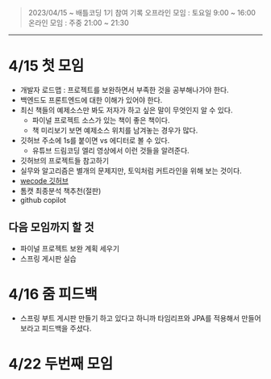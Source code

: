 > 2023/04/15 ~
> 배틀코딩 1기 참여 기록
> 오프라인 모임 : 토요일 9:00 ~ 16:00
> 온라인 모임 : 주중 21:00 ~ 21:30
---

# 4/15 첫 모임

- 개발자 로드맵 : 프로젝트를 보완하면서 부족한 것을 공부해나가야 한다.
- 백엔드도 프론트엔드에 대한 이해가 있어야 한다.
- 최신 책들의 예제소스만 봐도 저자가 하고 싶은 말이 무엇인지 알 수 있다.
  - 파이널 프로젝트 소스가 있는 책이 좋은 책이다.
  - 책 미리보기 보면 예제소스 위치를 남겨놓는 경우가 많다.
- 깃허브 주소에 1s를 붙이면 vs 에디터로 볼 수 있다.
  - 유튜브 드림코딩 엘리 영상에서 이런 것들을 알려준다.
- 깃허브의 프로젝트들 참고하기
- 실무와 알고리즘은 별개의 문제지만, 토익처럼 커트라인을 위해 보는 것이다.
- [wecode 깃허브](https://github.com/wecode-bootcamp-korea)
- 톰캣 최종분석 책추천(절판)
- github copilot

## 다음 모임까지 할 것
- 파이널 프로젝트 보완 계획 세우기
- 스프링 게시판 실습

# 4/16 줌 피드백
- 스프링 부트 게시판 만들기 하고 있다고 하니까 타임리프와 JPA를 적용해서 만들어보라고 피드백을 주셨다.

# 4/22 두번째 모임
